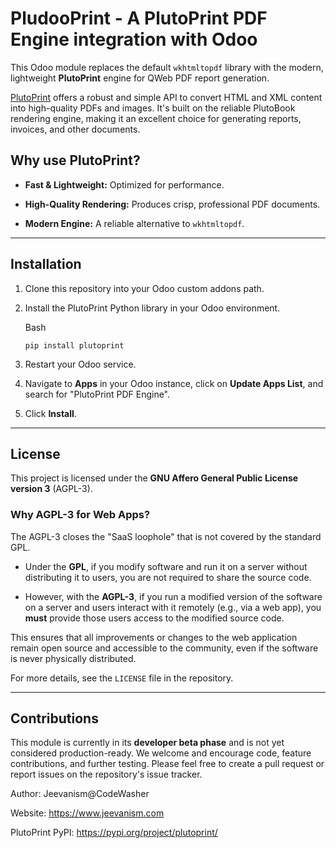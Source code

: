 
# PludooPrint - A PlutoPrint PDF Engine integration with Odoo

This Odoo module replaces the default `wkhtmltopdf` library with the modern, lightweight **PlutoPrint** engine for QWeb PDF report generation.

[PlutoPrint](https://github.com/plutoprint/plutoprint)
 offers a robust and simple API to convert HTML and XML content into high-quality PDFs and images. It's built on the reliable PlutoBook rendering engine, making it an excellent choice for generating reports, invoices, and other documents.



## Why use PlutoPrint?

-   **Fast & Lightweight:** Optimized for performance.
    
-   **High-Quality Rendering:** Produces crisp, professional PDF documents.
    
-   **Modern Engine:** A reliable alternative to `wkhtmltopdf`.
    

----------

## Installation

1.  Clone this repository into your Odoo custom addons path.
    
2.  Install the PlutoPrint Python library in your Odoo environment.
    
    Bash
    
    ```
    pip install plutoprint
    
    ```
    
3.  Restart your Odoo service.
    
4.  Navigate to **Apps** in your Odoo instance, click on **Update Apps List**, and search for "PlutoPrint PDF Engine".
    
5.  Click **Install**.
    

----------

## License

This project is licensed under the **GNU Affero General Public License version 3** (AGPL-3).

### Why AGPL-3 for Web Apps?

The AGPL-3 closes the "SaaS loophole" that is not covered by the standard GPL.

-   Under the **GPL**, if you modify software and run it on a server without distributing it to users, you are not required to share the source code.
    
-   However, with the **AGPL-3**, if you run a modified version of the software on a server and users interact with it remotely (e.g., via a web app), you **must** provide those users access to the modified source code.
    

This ensures that all improvements or changes to the web application remain open source and accessible to the community, even if the software is never physically distributed.

For more details, see the `LICENSE` file in the repository.



----------

## Contributions

This module is currently in its **developer beta phase** and is not yet considered production-ready. We welcome and encourage code, feature contributions, and further testing. Please feel free to create a pull request or report issues on the repository's issue tracker.

Author: Jeevanism@CodeWasher

Website: https://www.jeevanism.com

PlutoPrint PyPI: https://pypi.org/project/plutoprint/
